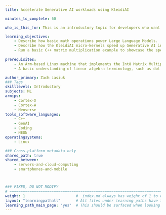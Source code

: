 ```yaml
---
title: Accelerate Generative AI workloads using KleidiAI 

minutes_to_complete: 60

who_is_this_for: This is an introductory topic for developers who want to learn how to use KleidiAI to accelerate the execution of Generative AI workloads on hardware.

learning_objectives: 
    - Describe how basic math operations power Large Language Models.
    - Describe how the KleidiAI micro-kernels speed up Generative AI inference performance.
    - Run a basic C++ matrix multiplication example to showcase the speedup that KleidiAI micro-kernels can deliver.
    
prerequisites:
    - An Arm-based Linux machine that implements the Int8 Matrix Multiplication (*i8mm*) architecture feature. The example in this Learning Path is run on an AWS Graviton 3 instance. Instructions on setting up an Arm-based server are [found here](https://learn.arm.com/learning-paths/servers-and-cloud-computing/csp/aws/).
    - A basic understanding of linear algebra terminology, such as dot product and matrix multiplication.

author_primary: Zach Lasiuk
### Tags
skilllevels: Introductory 
subjects: ML
armips:
    - Cortex-X
    - Cortex-A
    - Neoverse
tools_software_languages:
    - C++
    - GenAI
    - Coding
    - NEON
operatingsystems:
    - Linux

### Cross-platform metadata only
shared_path: true
shared_between:
    - servers-and-cloud-computing
    - smartphones-and-mobile



### FIXED, DO NOT MODIFY
# ================================================================================
weight: 1                       # _index.md always has weight of 1 to order correctly
layout: "learningpathall"       # All files under learning paths have this same wrapper
learning_path_main_page: "yes"  # This should be surfaced when looking for related content. Only set for _index.md of learning path content.
---
```

